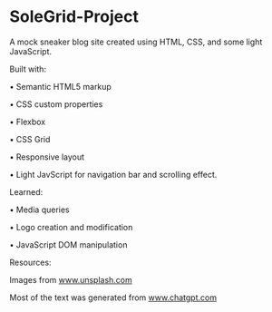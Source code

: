 # SoleGrid-Project

A mock sneaker blog site created using HTML, CSS, and some light JavaScript.

Built with:

• Semantic HTML5 markup

• CSS custom properties

• Flexbox

• CSS Grid

• Responsive layout

• Light JavScript for navigation bar and scrolling effect.

Learned:

• Media queries

• Logo creation and modification

• JavaScript DOM manipulation

Resources:

Images from www.unsplash.com

Most of the text was generated from www.chatgpt.com
